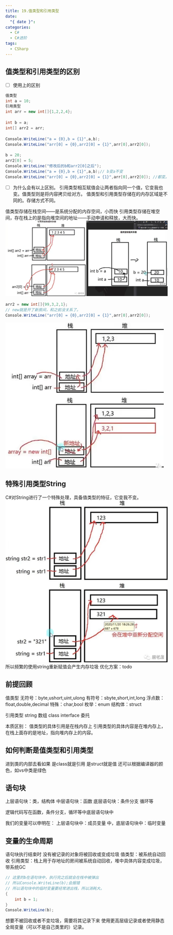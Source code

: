 ```yaml
---
title: 19.值类型和引用类型
date:
  "{ date }": 
categories:
  - C#
  - C#进阶
tags:
  - CSharp
---
```


## 值类型和引用类型的区别

- [ ] 使用上的区别
```C#
值类型
int a = 10;
引用类型
int arr = new int[]{1,2,2,4};

int b = a;
int[] arr2 = arr;

Console.WriteLine("a = {0},b = {1}",a,b);
Console.WriteLine("arr[0] = {0},arr2[0] = {1}",arr[0],arr2[0]);

b = 20;
arr2[0] = 5;
Console.WriteLine("修改后的b和arr2[0]之后");
Console.WriteLine("a = {0},b = {1}",a,b);// b变a不变
Console.WriteLine("arr[0] = {0},arr2[0] = {1}",arr[0],arr2[0]); //都变。


```

- [ ] 为什么会有以上区别。
引用类型相互赋值会让两者指向同一个值，它变我也变。值类型则是将内容拷贝给对方。
值类型和引用类型存储在的内存区域是不同的。存储方式不同。

值类型存储在栈空间——是系统分配的内存空间，小而快
引用类型存储在堆空间，存在栈上的是指向堆空间的地址——手动申请和释放，大而快。
![](../../img/beishang20241220113621739.png)
```C#
arr2 = new int[]{99,3,2,1};
// new就是开了新房间，和之前没关系了。
Console.WriteLine("arr[0] = {0},arr2[0] = {1}",arr[0],arr2[0]); 
```
![](../../img/beishang20241220114331077.png)

## 特殊引用类型String
C#对String进行了一个特殊处理，具备值类型的特征，它变我不变。
![](../../img/beishang20241220120315831.png)
所以频繁的使用string重新赋值会产生内存垃圾
优化方案：todo

## 前提回顾
值类型
无符号：byte,ushort,uint,ulong
有符号：sbyte,short,int,long
浮点数：float,double,decimal
特殊：char,bool
枚举：enum
结构体：struct

引用类型
string
数组
class
interface
委托

本质区别：
值类型的具体引用是在栈内存上
引用类型的具体内容是在堆内存上，在栈上面存的是地址，指向堆内存上的内容。

## 如何判断是值类型和引用类型
进到类的内部去看如果
是class就是引用
是struct就是值
还可以根据编译器的颜色，如vs中类是绿色

## 语句块
上层语句块：类，结构体
中层语句块：函数
底层语句块：条件分支 循环等

逻辑代码写在函数，条件分支，循环等中底层语句块中

我们的变量可以申明在：
上层语句块中：成员变量
中，底层语句块中：临时变量

## 变量的生命周期
语句块执行结束时
没有被记录的对象将被回收或变成垃圾
值类型：被系统自动回收
引用类型：栈上用于存地址的房间被系统自动回收，堆中具体内容变成垃圾，带系统GC

```C#
// 这里的b在语句块中，执行完之后就会在栈中被弹出
// 所以Console.WriteLine(b);会报错
// 所以语句块中的临时变量要经常进出栈，所以消耗大。
{
	int b = 1;
}
Console.WriteLine(b);
```
想要不被回收或者不变垃圾，需要将其记录下来
使用更高层级记录或者使用静态全局变量（可以不是自己类里的）记录。
